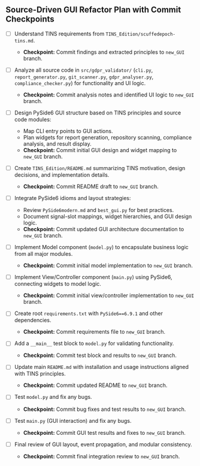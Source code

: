 
## Source-Driven GUI Refactor Plan with Commit Checkpoints

- [ ] Understand TINS requirements from `TINS_Edition/scuffedepoch-tins.md`.
  - **Checkpoint:** Commit findings and extracted principles to `new_GUI` branch.

- [ ] Analyze all source code in `src/gdpr_validator/` (`cli.py`, `report_generator.py`, `git_scanner.py`, `gdpr_analyser.py`, `compliance_checker.py`) for functionality and UI logic.
  - **Checkpoint:** Commit analysis notes and identified UI logic to `new_GUI` branch.

- [ ] Design PySide6 GUI structure based on TINS principles and source code modules:
    - Map CLI entry points to GUI actions.
    - Plan widgets for report generation, repository scanning, compliance analysis, and result display.
  - **Checkpoint:** Commit initial GUI design and widget mapping to `new_GUI` branch.

- [ ] Create `TINS_Edition/README.md` summarizing TINS motivation, design decisions, and implementation details.
  - **Checkpoint:** Commit README draft to `new_GUI` branch.

- [ ] Integrate PySide6 idioms and layout strategies:
    - Review `PySide6modern.md` and `best_gui.py` for best practices.
    - Document signal-slot mappings, widget hierarchies, and GUI design logic.
  - **Checkpoint:** Commit updated GUI architecture documentation to `new_GUI` branch.

- [ ] Implement Model component (`model.py`) to encapsulate business logic from all major modules.
  - **Checkpoint:** Commit initial model implementation to `new_GUI` branch.

- [ ] Implement View/Controller component (`main.py`) using PySide6, connecting widgets to model logic.
  - **Checkpoint:** Commit initial view/controller implementation to `new_GUI` branch.

- [ ] Create root `requirements.txt` with `PySide6==6.9.1` and other dependencies.
  - **Checkpoint:** Commit requirements file to `new_GUI` branch.

- [ ] Add a `__main__` test block to `model.py` for validating functionality.
  - **Checkpoint:** Commit test block and results to `new_GUI` branch.

- [ ] Update main `README.md` with installation and usage instructions aligned with TINS principles.
  - **Checkpoint:** Commit updated README to `new_GUI` branch.

- [ ] Test `model.py` and fix any bugs.
  - **Checkpoint:** Commit bug fixes and test results to `new_GUI` branch.

- [ ] Test `main.py` (GUI interaction) and fix any bugs.
  - **Checkpoint:** Commit GUI test results and fixes to `new_GUI` branch.

- [ ] Final review of GUI layout, event propagation, and modular consistency.
  - **Checkpoint:** Commit final integration review to `new_GUI` branch.
